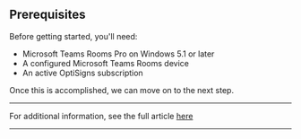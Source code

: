 ## Prerequisites

Before getting started, you'll need:

  * Microsoft Teams Rooms Pro on Windows 5.1 or later
  * A configured Microsoft Teams Rooms device
  * An active OptiSigns subscription



Once this is accomplished, we can move on to the next step.

* * *

For additional information, see the full article [here](https://support.optisigns.com/hc/en-us/articles/36911639377683)

---
